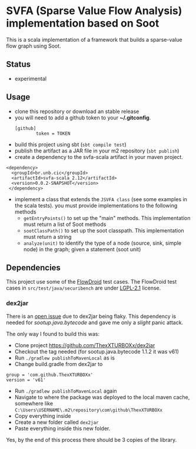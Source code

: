 # SVFA (Sparse Value Flow Analysis) implementation based on Soot

This is a scala implementation of a framework that builds a sparse-value flow graph using Soot.

## Status

   * experimental

## Usage

   * clone this repository or download an stable release
   * you will need to add a github token to your **~/.gitconfig**.
     ```
     [github]
             token = TOKEN
     ```
   * build this project using sbt (`sbt compile test`)
   * publish the artifact as a JAR file in your m2 repository (`sbt publish`)
   * create a dependency to the svfa-scala artifact in your maven project. 

```{xml}
<dependency>	
  <groupId>br.unb.cic</groupId>
  <artifactId>svfa-scala_2.12</artifactId>
  <version>0.0.2-SNAPSHOT</version>
 </dependency>
```

   * implement a class that extends the `JSVFA class` (see some examples in the scala tests). you must provide implementations to the following methods
      * `getEntryPoints()` to set up the "main" methods. This implementation must return a list of Soot methods
      * `sootClassPath()` to set up the soot classpath. This implementation must return a string
      * `analyze(unit)` to identify the type of a node  (source, sink, simple node) in the graph; given a statement (soot unit)


## Dependencies

This project use some of the [FlowDroid](https://github.com/secure-software-engineering/FlowDroid) test cases. The FlowDroid test cases in `src/test/java/securibench` are under [LGPL-2.1](https://github.com/secure-software-engineering/FlowDroid/blob/develop/LICENSE) license.

### dex2jar

There is an [open issue](https://github.com/soot-oss/SootUp/issues/669) due to dex2jar being flaky.
This dependency is needed for _sootup.java.bytecode_ and gave me only a _slight_ panic attack.

The only way I found to build this was:
- Clone project https://github.com/ThexXTURBOXx/dex2jar
- Checkout the tag needed (for sootup.java.bytecode 1.1.2 it was v61)
- Run ``./gradlew publishToMavenLocal`` as is
- Change build.gradle from dex2jar to
 ```
group = 'com.github.ThexXTURBOXx'
version = 'v61'
```
- Run ``./gradlew publishToMavenLocal`` again
- Navigate to where the package was deployed to the local maven cache, somewhere like `C:\Users\USERNAME\.m2\repository\com\github\ThexXTURBOXx`
- Copy everything inside
- Create a new folder called `dex2jar`
- Paste everything inside this new folder.

Yes, by the end of this process there should be 3 copies of the library.
